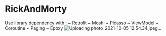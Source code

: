 # RickAndMorty
Use library dependency with :
~ Retrofit
~ Moshi
~ Picasso
~ ViewModel + Coroutine
~ Paging
~ Epoxy
![Uploading photo_2021-10-05 12.54.34.jpeg…]()

